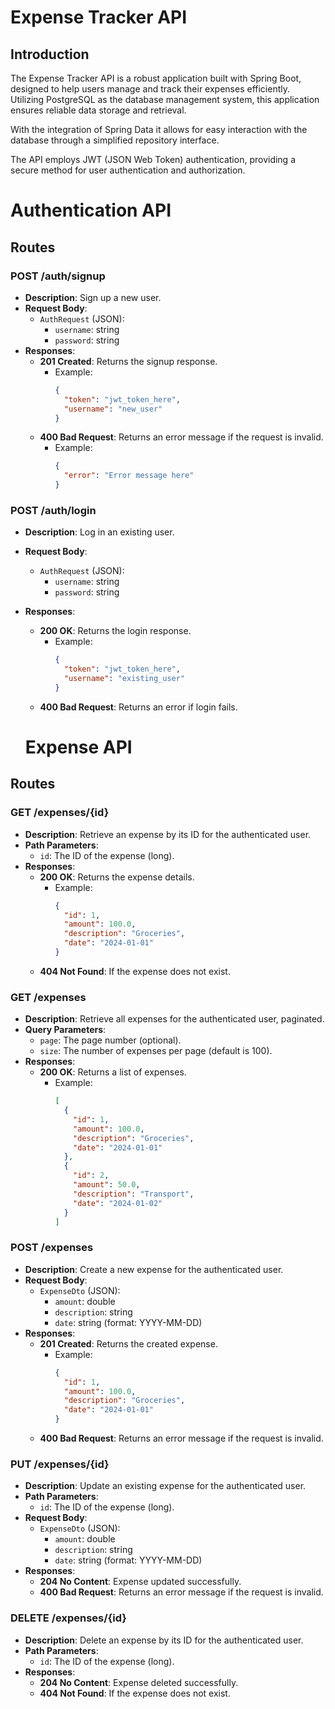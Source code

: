 # Expense Tracker API

## Introduction

The Expense Tracker API is a robust application built with Spring Boot, designed to help users manage and track their expenses efficiently. Utilizing PostgreSQL as the database management system, this application ensures reliable data storage and retrieval. 

With the integration of Spring Data it allows for easy interaction with the database through a simplified repository interface. 

The API employs JWT (JSON Web Token) authentication, providing a secure method for user authentication and authorization.

# Authentication API

## Routes

### POST /auth/signup

- **Description**: Sign up a new user.
- **Request Body**: 
  - `AuthRequest` (JSON):
    - `username`: string
    - `password`: string
- **Responses**:
  - **201 Created**: Returns the signup response.
    - Example:
      ```json
      {
        "token": "jwt_token_here",
        "username": "new_user"
      }
      ```
  - **400 Bad Request**: Returns an error message if the request is invalid.
    - Example:
      ```json
      {
        "error": "Error message here"
      }
      ```

### POST /auth/login

- **Description**: Log in an existing user.
- **Request Body**:
  - `AuthRequest` (JSON):
    - `username`: string
    - `password`: string
- **Responses**:
  - **200 OK**: Returns the login response.
    - Example:
      ```json
      {
        "token": "jwt_token_here",
        "username": "existing_user"
      }
      ```
  - **400 Bad Request**: Returns an error if login fails.


  # Expense API

## Routes

### GET /expenses/{id}

- **Description**: Retrieve an expense by its ID for the authenticated user.
- **Path Parameters**:
  - `id`: The ID of the expense (long).
- **Responses**:
  - **200 OK**: Returns the expense details.
    - Example:
      ```json
      {
        "id": 1,
        "amount": 100.0,
        "description": "Groceries",
        "date": "2024-01-01"
      }
      ```
  - **404 Not Found**: If the expense does not exist.

### GET /expenses

- **Description**: Retrieve all expenses for the authenticated user, paginated.
- **Query Parameters**:
  - `page`: The page number (optional).
  - `size`: The number of expenses per page (default is 100).
- **Responses**:
  - **200 OK**: Returns a list of expenses.
    - Example:
      ```json
      [
        {
          "id": 1,
          "amount": 100.0,
          "description": "Groceries",
          "date": "2024-01-01"
        },
        {
          "id": 2,
          "amount": 50.0,
          "description": "Transport",
          "date": "2024-01-02"
        }
      ]
      ```

### POST /expenses

- **Description**: Create a new expense for the authenticated user.
- **Request Body**:
  - `ExpenseDto` (JSON):
    - `amount`: double
    - `description`: string
    - `date`: string (format: YYYY-MM-DD)
- **Responses**:
  - **201 Created**: Returns the created expense.
    - Example:
      ```json
      {
        "id": 1,
        "amount": 100.0,
        "description": "Groceries",
        "date": "2024-01-01"
      }
      ```
  - **400 Bad Request**: Returns an error message if the request is invalid.

### PUT /expenses/{id}

- **Description**: Update an existing expense for the authenticated user.
- **Path Parameters**:
  - `id`: The ID of the expense (long).
- **Request Body**:
  - `ExpenseDto` (JSON):
    - `amount`: double
    - `description`: string
    - `date`: string (format: YYYY-MM-DD)
- **Responses**:
  - **204 No Content**: Expense updated successfully.
  - **400 Bad Request**: Returns an error message if the request is invalid.

### DELETE /expenses/{id}

- **Description**: Delete an expense by its ID for the authenticated user.
- **Path Parameters**:
  - `id`: The ID of the expense (long).
- **Responses**:
  - **204 No Content**: Expense deleted successfully.
  - **404 Not Found**: If the expense does not exist.
